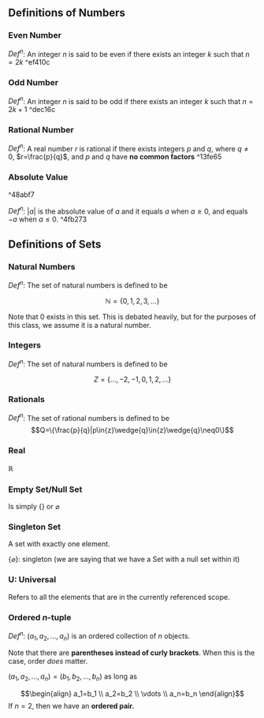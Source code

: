 ## Definitions of Numbers
### Even Number

$Def^n$: An integer $n$ is said to be even if there exists an integer $k$ such that $n=2k$ ^ef410c

### Odd Number

$Def^n$: An integer $n$ is said to be odd if there exists an integer $k$ such that $n=2k+1$ ^dec16c

### Rational Number

$Def^n$: A real number $r$ is rational if there exists integers $p$ and $q$, where $q\neq0$, $r=\frac{p}{q}$, and $p$ and $q$ have **no common factors** ^13fe65

### Absolute Value

^48abf7

$Def^n$: $|a|$ is the absolute value of $a$ and it equals $a$ when $a≥0$, and equals $-a$ when $a≤0$. ^4fb273

## Definitions of Sets
### Natural Numbers
$Def^n$: The set of natural numbers is defined to be 

$$\mathbb{N}=\{0,1,2,3,\ldots\}$$

Note that $0$ exists in this set. This is debated heavily, but for the purposes of this class, we assume it is a natural number.

### Integers
$Def^n$: The set of natural numbers is defined to be

$$Z=\{\ldots,-2,-1,0,1,2,\ldots\}$$

### Rationals
$Def^n$: The set of rational numbers is defined to be
$$Q=\{\frac{p}{q}|p\in{z}\wedge{q}\in{z}\wedge{q}\neq0\}$$

### Real
$\mathbb{R}$ 

### Empty Set/Null Set
Is simply $\{\}$ or $\varnothing$

### Singleton Set
A set with exactly one element.

$\{\varnothing\}$: singleton (we are saying that we have a Set with a null set within it)

### U: Universal
Refers to all the elements that are in the currently referenced scope.

### Ordered $n$-tuple
$Def^n$: $(a_1, a_2, \ldots, a_n)$ is an ordered collection of $n$ objects.

Note that there are **parentheses instead of curly brackets**. When this is the case, order *does* matter.

$(a_1, a_2, \ldots, a_n) = (b_1, b_2, \ldots, b_n)$ as long as

$$\begin{align}
a_1=b_1 \\
a_2=b_2 \\ 
\vdots \\
a_n=b_n
\end{align}$$
If $n=2$, then we have an **ordered pair.**